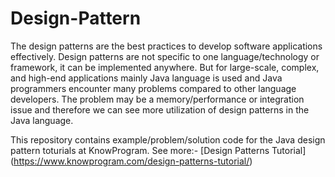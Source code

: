 # Design-Pattern

The design patterns are the best practices to develop software applications effectively. Design patterns are not specific to one language/technology or framework, it can be implemented anywhere. But for large-scale, complex, and high-end applications mainly Java language is used and Java programmers encounter many problems compared to other language developers. The problem may be a memory/performance or integration issue and therefore we can see more utilization of design patterns in the Java language.

This repository contains example/problem/solution code for the Java design pattern toturials at KnowProgram. See more:- [Design Patterns Tutorial] (https://www.knowprogram.com/design-patterns-tutorial/) 
